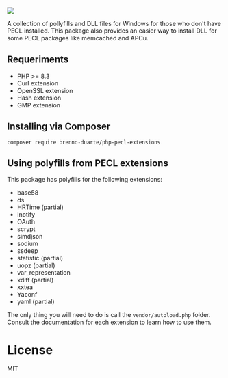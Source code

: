 <img src="https://pecl.php.net/img/peclsmall.gif">

A collection of pollyfills and DLL files for Windows for those who don't have PECL installed. This package also provides an easier way to install DLL for some PECL packages like memcached and APCu.

## Requeriments

- PHP >= 8.3
- Curl extension
- OpenSSL extension
- Hash extension
- GMP extension

## Installing via Composer

```
composer require brenno-duarte/php-pecl-extensions
```

## Using polyfills from PECL extensions

This package has polyfills for the following extensions:

- base58
- ds
- HRTime (partial)
- inotify
- OAuth
- scrypt
- simdjson
- sodium
- ssdeep
- statistic (partial)
- uopz (partial)
- var_representation
- xdiff (partial)
- xxtea
- Yaconf
- yaml (partial)

The only thing you will need to do is call the `vendor/autoload.php` folder. Consult the documentation for each extension to learn how to use them.

# License

MIT